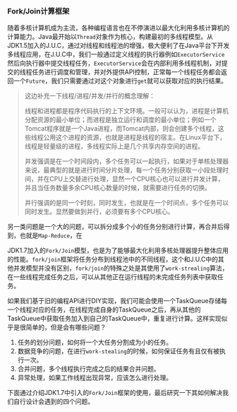 ### Fork/Join计算框架
随着多核计算机成为主流，各种编程语言也在不停演进以最大化利用多核计算机的计算能力。Java最开始以`Thread`对象作为核心，构建最初的多线程模型。从JDK1.5加入的J.U.C，通过对线程和线程池的增强，极大便利了在Java平台下开发多线程应用，在J.U.C中，我们一般通过定义线程的执行器例如`ExecutorService`然后向执行器中提交线程任务，`ExecutorService`会在内部利用多线程机制，对提交的线程任务进行调度和管理，并对外提供API控制，正常每一个线程任务都会返回一个`Future`，我们只需要通过对这个对象进行`get`就可以获取对应的执行结果。

> 这边补充一下线程/进程/并发/并行的概念理解：
>
> 线程和进程都是程序代码执行的上下文环境。一般可以认为，进程是计算机分配资源的最小单位；而进程是独立运行和调度的最小单位；例如一个Tomcat程序就是一个Java进程，而Tomcat内部，则会创建多个线程，这些线程公用这个进程的资源，也就是进程是线程的宿主。在Linux平台下，线程是轻量级的进程，多线程实际上是几个共享内存空间的进程。
>
> 并发强调是在一个时间段内，多个任务可以一起执行，如果对于单核处理器来说，最典型的就是进行时间分片处理，每一个任务分别获取一小段处理时间，并在CPU上交替进行处理，显然一个CPU核心也可以进行并发计算，并且当任务数量多余CPU核心数量的时候，就需要进行任务的切换。
>
> 并行强调的是同一个时刻，同时发生，也就是在一个时间点，多个任务可以同时发生。显然要做到并行，必须要有多个CPU核心。

另一类问题是一个大的问题，可以拆分成多个小的任务分别进行计算，再合并后得到，也就是`Map-Reduce`，在

JDK1.7加入的`Fork/Join`模型，也是为了能够最大化利用多核处理器提升整体应用的性能。`fork/join`框架将任务分布到线程池中的不同线程，这个和J.U.C中的其他并发模型并没有区别，`fork/join`的特殊之处是其使用了`work-strealing`算法，在一些线程完成任务之后，可以从其他正在运行线程的未完成任务列表中获取任务。

如果我们基于旧的编程API进行DIY实现，我们可能会使用一个TaskQueue存储每一个线程对应的任务，在线程完成自身的TaskQueue之后，再从其他的TaskQueue中获取任务加入到自己的TaskQueue中，重复进行计算。这样实现似乎是很简单的，但是会有哪些问题？

1. 任务的划分问题，如何将一个大任务分割成为小的任务。
2. 数据竞争的问题，在进行`work-stealing`的时候，如何保证任务有且仅有被执行一次。
3. 合并问题，多个线程执行完成之后的结果合并问题。
4. 异常处理，如果工作线程出现异常，应该怎么进行处理。

下面通过介绍JDK1.7中引入的`Fork/Join`框架的使用，最后研究一下其如何解决我们自行设计会遇到的四个问题。

